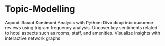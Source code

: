 # Topic-Modelling
Aspect-Based Sentiment Analysis with Python: Dive deep into customer reviews using trigram frequency analysis. Uncover key sentiments related to hotel aspects such as rooms, staff, and amenities. Visualize insights with interactive network graphs
